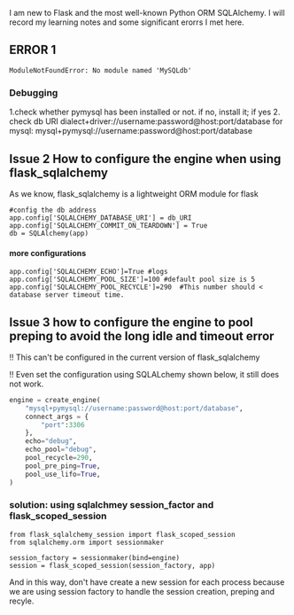 I am new to Flask and the most well-known Python ORM SQLAlchemy. I will record my learning notes and some significant erorrs I met here.

## ERROR 1
```
ModuleNotFoundError: No module named 'MySQLdb'
```
### Debugging
1.check whether pymysql has been installed or not. if no, install it; if yes
2. check db URI 
dialect+driver://username:password@host:port/database
for mysql:
mysql+pymysql://username:password@host:port/database

## Issue 2 How to configure the engine when using flask_sqlalchemy
As we know, flask_sqlalchemy is a lightweight ORM module for flask 

```
#config the db address
app.config['SQLALCHEMY_DATABASE_URI'] = db_URI
app.config['SQLALCHEMY_COMMIT_ON_TEARDOWN'] = True
db = SQLAlchemy(app)
```

#### more configurations
```
app.config['SQLALCHEMY_ECHO']=True #logs
app.config['SQLALCHEMY_POOL_SIZE']=100 #default pool size is 5
app.config['SQLALCHEMY_POOL_RECYCLE']=290  #This number should < database server timeout time.
```

## Issue 3 how to configure the engine to pool preping to avoid the long idle and timeout error

!! This can't be configured in the current version of flask_sqlalchemy

!! Even set the configuration using SQLALchemy shown below, it still does not work.
``` python
engine = create_engine(
    "mysql+pymysql://username:password@host:port/database",
    connect_args = {
        "port":3306
    },
    echo="debug",
    echo_pool="debug",
    pool_recycle=290,
    pool_pre_ping=True,
    pool_use_lifo=True,
)
```

### solution: using sqlalchmey session_factor and flask_scoped_session

```
from flask_sqlalchemy_session import flask_scoped_session
from sqlalchemy.orm import sessionmaker  

session_factory = sessionmaker(bind=engine)
session = flask_scoped_session(session_factory, app)
```
And in this way, don't have create a new session for each process because we are using session factory to handle the session creation, preping
and recyle. 


